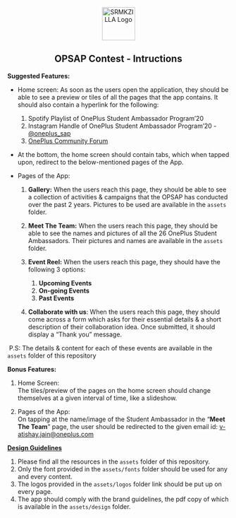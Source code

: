 <div align="center">
  <img alt="SRMKZILLA Logo" src="https://avatars2.githubusercontent.com/u/50284029?s=200&v=4" height="75" />
</div>

<h2 align="center">OPSAP Contest - Intructions</h2>

**Suggested Features:**

*  Home screen: As soon as the users open the application, they should be able to see a preview or tiles of all the pages that the app contains. It should also contain a hyperlink for the following:
    1.  Spotify Playlist of OnePlus Student Ambassador Program’20
    2.  Instagram Handle of OnePlus Student Ambassador Program’20 - [@oneplus_sap](https://www.instagram.com/oneplus_sap)
    3.  [OnePlus Community Forum](https://forums.oneplus.com/)

*   At the bottom, the home screen should contain tabs, which when tapped upon, redirect to the below-mentioned pages of the App.

*  Pages of the App:
    1.  **Gallery:** When the users reach this page, they should be able to see a collection of activities & campaigns that the OPSAP has conducted over the past 2 years. Pictures to be used are available in the `assets` folder.
    2.  **Meet The Team:** When the users reach this page, they should be able to see the names and pictures of all the 26 OnePlus Student Ambassadors. Their pictures and names are available in the `assets` folder.
    3.  **Event Reel:** When the users reach this page, they should have the following 3 options:  

        1.  **Upcoming Events**
        2.  **On-going Events**
        3.  **Past Events**
    4.  **Collaborate with us**: When the users reach this page, they should come across a form which asks for their essential details & a short description of their collaboration idea. Once submitted, it should display a “Thank you” message.

 P.S: The details & content for each of these events are available in the `assets` folder of this repository

**Bonus Features:**

1.  Home Screen:  
    The tiles/preview of the pages on the home screen should change themselves at a given interval of time, like a slideshow.  

2.  Pages of the App:  
    On tapping at the name/image of the Student Ambassador in the “**Meet The Team**” page, the user should be redirected to the given email id: [v-atishay.jain@oneplus.com](mailto:v-atishay.jain@oneplus.com)

**<u>Design Guidelines</u>**

1.  Please find all the resources in the `assets` folder of this repository.
2.  Only the font provided in the `assets/fonts` folder should be used for any and every content.
3.  The logos provided in the `assets/logos` folder link should be put up on every page.
4.  The app should comply with the brand guidelines, the pdf copy of which is available in the `assets/design` folder.
